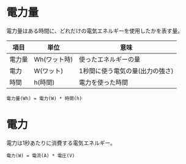 # 電力量

電力量はある時間に、どれだけの電気エネルギーを使用したかを表す量。

| 項目   | 単位         | 意味                            |
|--------|--------------|---------------------------------|
| 電力量 | Wh(ワット時) | 使ったエネルギーの量            |
| 電力   | W(ワット)    | 1秒間に使う電気の量(出力の強さ) |
| 時間   | h(時間)      | 電力を使った時間                |

```
電力量(Wh) = 電力(W) * 時間(h)
```

# 電力

電力は1秒あたりに消費する電気エネルギー。

```
電力(W) = 電流(A) * 電圧(V)
```

